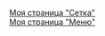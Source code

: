 [Моя страница "Сетка"](https://nastima.github.io/network/)  
[Моя страница "Меню"](https://nastima.github.io/network/project.html)
